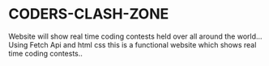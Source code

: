 # CODERS-CLASH-ZONE
Website will show real time coding  contests held over all around the world...
Using Fetch Api and html css this is a functional website which shows real time coding contests..
